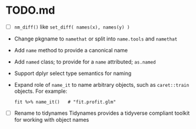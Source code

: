 # TODO.md

 - [ ] `nm_diff()` like `set_diff( names(x), names(y) )` 


 - Change pkgname to `namethat` or split into `name.tools` and `namethat`
 - Add `name` method to provide a canonical name 
 - Add `named` class; to provide for a `name` attributed; `as.named`
 - Support dplyr select type semantics for naming 
 
 - Expand role of `name_it` to name arbitrary objects, such as `caret::train` 
   objects.  For example:

       fit %>% name_it()   # "fit.profit.glm"
 
 - [ ] Rename to tidynames 
   Tidynames provides a tidyverse compliant toolkit for working with object names
 
